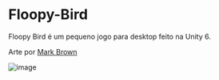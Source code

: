 # Floopy-Bird
Floopy Bird é um pequeno jogo para desktop feito na Unity 6.

Arte por [Mark Brown](https://www.dropbox.com/scl/fo/h8k4jhq564idb46j31czk/AHeDl5TZW6pZi6ZmSCXiaaM?rlkey=hn50slzeizx0602xxduvzw8kc&e=1&dl=0)

![image](https://github.com/user-attachments/assets/daab01e4-f168-479c-a7c2-daf75ca82655)
